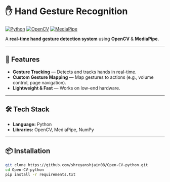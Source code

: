 # ✋ Hand Gesture Recognition

[![Python](https://img.shields.io/badge/Python-3.9+-blue.svg)]()
[![OpenCV](https://img.shields.io/badge/OpenCV-Computer%20Vision-blue.svg)]()
[![MediaPipe](https://img.shields.io/badge/MediaPipe-Gesture%20Tracking-orange.svg)]()

A **real-time hand gesture detection system** using **OpenCV** & **MediaPipe**.

---

## 🚀 Features
- **Gesture Tracking** — Detects and tracks hands in real-time.
- **Custom Gesture Mapping** — Map gestures to actions (e.g., volume control, page navigation).
- **Lightweight & Fast** — Works on low-end hardware.

---

## 🛠 Tech Stack
- **Language:** Python  
- **Libraries:** OpenCV, MediaPipe, NumPy  


---

## 📦 Installation
```bash
git clone https://github.com/shreyanshjain08/Open-CV-python.git
cd Open-CV-python
pip install -r requirements.txt
